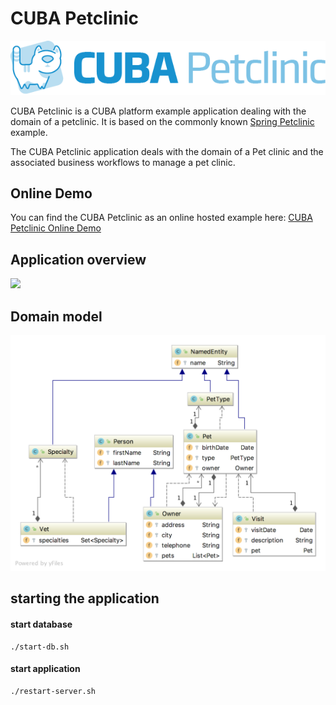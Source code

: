 
# CUBA Petclinic

<p align="center">
  <img src="https://github.com/cuba-platform/cuba-petclinic/blob/master/modules/web/themes/hover/branding/petclinic_logo_full.png"/>
</p>


CUBA Petclinic is a CUBA platform example application dealing with the domain of a petclinic. It is based on the commonly known [Spring Petclinic](https://github.com/spring-projects/spring-petclinic) example.

The CUBA Petclinic application deals with the domain of a Pet clinic and the associated business workflows to manage a pet clinic.

## Online Demo

You can find the CUBA Petclinic as an online hosted example here: [CUBA Petclinic Online Demo](https://demo4.cuba-platform.com/petclinic)


## Application overview

<a href="https://raw.githubusercontent.com/cuba-platform/cuba-petclinic/master/img/cuba-petclinic-overview.gif"><img src="https://raw.githubusercontent.com/cuba-platform/cuba-petclinic/master/img/login-screen.png"/></a>


## Domain model


![CUBA Petclinic Domain model](https://github.com/cuba-platform/cuba-petclinic/blob/master/img/domain-model.png)


## starting the application

#### start database
```
./start-db.sh
```

#### start application
```
./restart-server.sh
```


